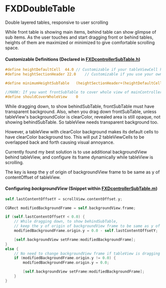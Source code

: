 # FXDDoubleTable

Double layered tables, responsive to user scrolling

While front table is showing main items, behind table can show glimpse of sub items.
As the user touches and start dragging front or behind tables, heights of them are maximized or minimized to give comfortable scrolling space.

#### Customizable Definitions (Declared in [FXDcontrollerSubTable.h](https://github.com/petershine/FXDDoubleTable/blob/master/FXDDoubleTable/FXDcontrollerSubTable.h))
``` objective-c
#define heightDefaultCell  44.0	// Customizable if your tableViewCell height is different
#define heightSectionHeader	22.0	// Customizable if you use your own section header view

#define minimumHeightSubTable	(heightSectionHeader+(heightDefaultCell*2.0))	// Customizable to have fixed value

//MARK: If you want frontSubTable to cover whole view of mainController, assign 1 to shouldCoverWholeView
#define shouldCoverWholeView	0
```
While dragging down, to show behindSubTable, frontSubTable must have transparent background.
Also, when you drag down frontSubTable, unless tableView's backgroundColor is clearColor, revealed area is still opaque, not showing behindSubTable.
So tableView needs transparent background too.

However, a tableView with clearColor background makes its default cells to have clearColor background too.
This will put 2 tableViewCells to be overlapped back and forth causing visual annoyance.

Currently found my best solution is to use additional backgroundView behind tableView, and configure its frame dynamically while tableView is scrolling.

The key is keep the y of origin of backgroundView frame to be same as y of contentOffset of tableView.

#### Configuring *backgroundView* (Snippet within [FXDcontrollerSubTable.m](https://github.com/petershine/FXDDoubleTable/blob/master/FXDDoubleTable/FXDcontrollerSubTable.m))
```objective-c
self.lastContentOffsetY = scrollView.contentOffset.y;

CGRect modifiedBackgroundFrame = self.backgroundView.frame;

if (self.lastContentOffsetY < 0.0) {
	// While dragging down, to show behindSubTable,
	// keep the y of origin of backgroundView frame to be same as y of contentOffset of tableView
	modifiedBackgroundFrame.origin.y = 0.0 - self.lastContentOffsetY;

	[self.backgroundView setFrame:modifiedBackgroundFrame];
}
else {
	// No need to change backgroundView frame if tableView is dragging up
	if (modifiedBackgroundFrame.origin.y != 0.0) {
		modifiedBackgroundFrame.origin.y = 0.0;

		[self.backgroundView setFrame:modifiedBackgroundFrame];
	}
}
```
